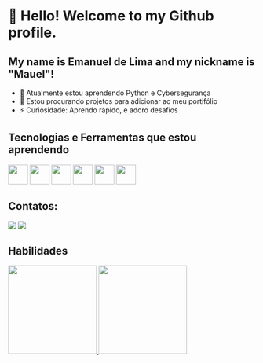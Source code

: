 # 👋 Hello! Welcome to my Github profile.
## My name is Emanuel de Lima and my nickname is "Mauel"!
- 🌱 Atualmente estou aprendendo Python e Cybersegurança
- 👯 Estou procurando projetos para adicionar ao meu portifólio
- ⚡ Curiosidade: Aprendo rápido, e adoro desafios

## Tecnologias e Ferramentas que estou aprendendo
<div>
<img src="https://cdn.jsdelivr.net/gh/devicons/devicon/icons/python/python-original-wordmark.svg" width="40" height="40"/>
<img src="https://cdn.jsdelivr.net/gh/devicons/devicon/icons/php/php-original.svg" width="40" height="40"/>
<img src="https://cdn.jsdelivr.net/gh/devicons/devicon/icons/mysql/mysql-original-wordmark.svg" width="40" height="40"/>
<img src="https://cdn.jsdelivr.net/gh/devicons/devicon/icons/html5/html5-original-wordmark.svg" width="40" height="40"/>
<img src="https://cdn.jsdelivr.net/gh/devicons/devicon/icons/css3/css3-original-wordmark.svg" width="40" height="40"/>
<img src="https://cdn.jsdelivr.net/gh/devicons/devicon/icons/linux/linux-original.svg" width="40" height="40"/>
</div>
             
## Contatos:

<div>
<a href="https://instagram.com/15Mauel" target="_blank"><img src="https://img.shields.io/badge/-Instagram-%23E4405F?style=for-the-badge&logo=instagram&logoColor=white" target="_blank"></a>
<a href = "manualvesdelima11@gmail.com"><img src="https://img.shields.io/badge/Gmail-D14836?style=for-the-badge&logo=gmail&logoColor=white" target="_blank"></a>
</div>

## Habilidades
<div>
<a href="https://github.com/Mauel-lima">
<img height="180em" src="https://github-readme-stats.vercel.app/api/top-langs/?username="Mauel-lima"&layout=compact&langs_count=7&theme=dracula"/>
<img height="180em" src="https://github-readme-stats.vercel.app/api?username=Mauel-lima&show_icons=true&theme=dracula&include_all_commits=true&count_private=true"/>
</div>
  
